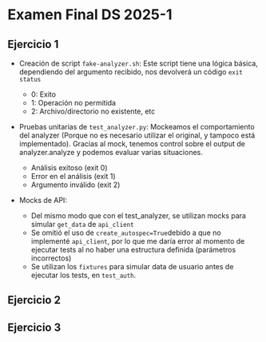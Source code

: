 # Examen Final DS 2025-1

## Ejercicio 1
- Creación de script `fake-analyzer.sh`: Este script tiene una lógica básica, dependiendo del argumento recibido, nos devolverá un código `exit status`
    - 0: Exito
    - 1: Operación no permitida
    - 2: Archivo/directorio no existente, etc

- Pruebas unitarias de `test_analyzer.py`: Mockeamos el comportamiento del analyzer (Porque no es necesario utilizar el original, y tampoco está implementado). Gracias al mock, tenemos control sobre el output de analyzer.analyze  y podemos evaluar varias situaciones.
    - Análisis exitoso (exit 0)
    - Error en el análisis (exit 1)
    - Argumento inválido (exit 2)

- Mocks de API: 
    - Del mismo modo que con el test_analyzer, se utilizan mocks para simular `get_data` de `api_client`
    - Se omitió el uso de `create_autospec=True`debido a que no implementé `api_client`, por lo que me daría error al momento de ejecutar tests al no haber una estructura definida (parámetros incorrectos)
    - Se utilizan los `fixtures` para simular data de usuario antes de ejecutar los tests, en `test_auth`. 

## Ejercicio 2

## Ejercicio 3

